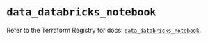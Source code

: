 # `data_databricks_notebook`

Refer to the Terraform Registry for docs: [`data_databricks_notebook`](https://registry.terraform.io/providers/databricks/databricks/1.65.1/docs/data-sources/notebook).
